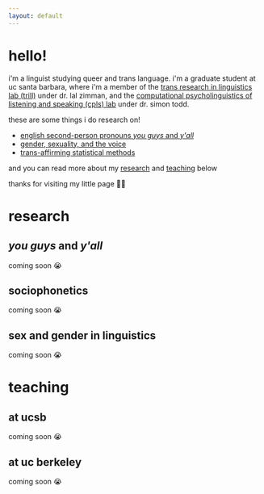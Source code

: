 ```yaml
---
layout: default
---
```


# hello!

i'm a linguist studying queer and trans language. i'm a graduate student at uc santa barbara, where i'm a member of the [trans research in linguistics lab (trill)](https://trillucsb.org/) under dr. lal zimman, and the [computational psycholinguistics of listening and speaking (cpls) lab](https://ucsb-cpls-lab.github.io/) under dr. simon todd.

these are some things i do research on!

* [english second-person pronouns _you guys_ and _y'all_](#you-guys-and-yall)
* [gender, sexuality, and the voice](#sociophonetics)
* [trans-affirming statistical methods](#sex-and-gender-in-linguistics)

and you can read more about my [research](#research) and [teaching](#teaching) below

thanks for visiting my little page 👾💕

# research

## _you guys_ and _y'all_

coming soon 😭

## sociophonetics

coming soon 😭

## sex and gender in linguistics

coming soon 😭

# teaching

## at ucsb

coming soon 😭

## at uc berkeley

coming soon 😭
